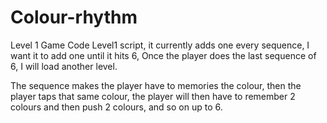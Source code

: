 # Colour-rhythm
Level 1 Game Code
Level1 script, it currently adds one every sequence, I want it to add one until it hits 6, Once the player does the last sequence of 6, I will load another level.

The sequence makes the player have to memories the colour, then the player taps that same colour, the player will then have to remember 2 colours and then push 2 colours, and so on up to 6.
